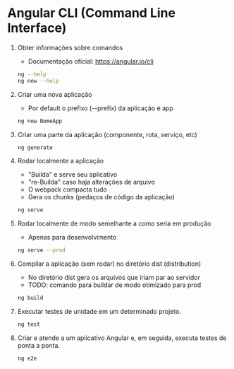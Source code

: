 # Angular CLI (Command Line Interface)

1. Obter informações sobre comandos
    - Documentação oficial: <https://angular.io/cli>

    ~~~bash
    ng --help
    ng new --help
    ~~~

1. Criar uma nova aplicação

    - Por default o prefixo (--prefix) da aplicação é app

    ~~~bash
    ng new NomeApp
    ~~~

1. Criar uma parte da aplicação (componente, rota, serviço, etc)

    ~~~bash
    ng generate
    ~~~

1. Rodar localmente a aplicação

    - "Builda" e serve seu aplicativo
    - "re-Builda" caso haja alterações de arquivo
    - O webpack compacta tudo
    - Gera os chunks (pedaços de código da aplicação)

    ~~~bash
    ng serve
    ~~~

1. Rodar localmente de modo semelhante a como seria em produção    

    - Apenas para desenvolvimento

    ~~~bash
    ng serve --prod
    ~~~

1. Compilar a aplicação (sem rodar) no diretório dist (distribution)

    - No diretório dist gera os arquivos que iriam par ao servidor
    - TODO: comando para buildar de modo otimizado para prod

    ~~~bash
    ng build
    ~~~   

1. Executar testes de unidade em um determinado projeto.

    ~~~bash
    ng test
    ~~~

1. Criar e atende a um aplicativo Angular e, em seguida, executa testes de ponta a ponta.

    ~~~bash
    ng e2e
    ~~~